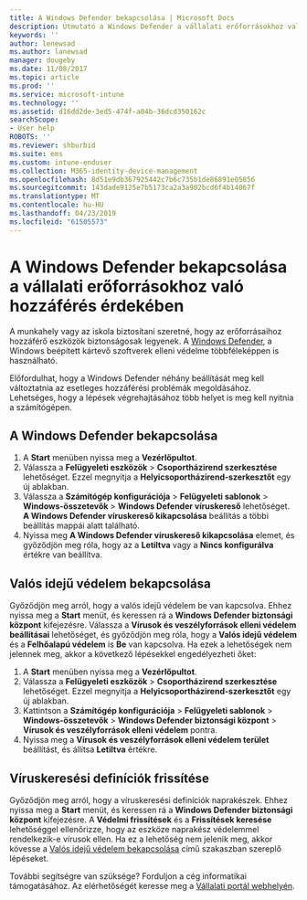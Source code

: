 ```yaml
---
title: A Windows Defender bekapcsolása | Microsoft Docs
description: Útmutató a Windows Defender a vállalati erőforrásokhoz való hozzáférés érdekében történő bekapcsolásához.
keywords: ''
author: lenewsad
ms.author: lanewsad
manager: dougeby
ms.date: 11/08/2017
ms.topic: article
ms.prod: ''
ms.service: microsoft-intune
ms.technology: ''
ms.assetid: d16dd2de-3ed5-474f-a04b-36dcd350162c
searchScope:
- User help
ROBOTS: ''
ms.reviewer: shburbid
ms.suite: ems
ms.custom: intune-enduser
ms.collection: M365-identity-device-management
ms.openlocfilehash: 8d51e9db367925442c7b6c735b1de86891e05856
ms.sourcegitcommit: 143dade9125e7b5173ca2a3a902bcd6f4b14067f
ms.translationtype: MT
ms.contentlocale: hu-HU
ms.lasthandoff: 04/23/2019
ms.locfileid: "61505573"
---
```

# <a name="turn-on-windows-defender-to-access-company-resources"></a>A Windows Defender bekapcsolása a vállalati erőforrásokhoz való hozzáférés érdekében

A munkahely vagy az iskola biztosítani szeretné, hogy az erőforrásaihoz hozzáférő eszközök biztonságosak legyenek. A [Windows Defender](https://www.microsoft.com/safety/pc-security/windows-defender.aspx), a Windows beépített kártevő szoftverek elleni védelme többféleképpen is használható.

Előfordulhat, hogy a Windows Defender néhány beállítását meg kell változtatnia az esetleges hozzáférési problémák megoldásához. Lehetséges, hogy a lépések végrehajtásához több helyet is meg kell nyitnia a számítógépen.

## <a name="turn-on-windows-defender"></a>A Windows Defender bekapcsolása

1. A **Start** menüben nyissa meg a **Vezérlőpultot**.
2. Válassza a **Felügyeleti eszközök** > **Csoportházirend szerkesztése** lehetőséget. Ezzel megnyitja a **Helyicsoportházirend-szerkesztőt** egy új ablakban.
3. Válassza a **Számítógép konfigurációja** > **Felügyeleti sablonok** > **Windows-összetevők** > **Windows Defender víruskereső** lehetőséget. **A Windows Defender víruskereső kikapcsolása** beállítás a többi beállítás mappái alatt található. 
4. Nyissa meg **A Windows Defender víruskereső kikapcsolása** elemet, és győződjön meg róla, hogy az a **Letiltva** vagy a **Nincs konfigurálva** értékre van beállítva.

## <a name="turn-on-real-time-protection"></a>Valós idejű védelem bekapcsolása

Győződjön meg arról, hogy a valós idejű védelem be van kapcsolva. Ehhez nyissa meg a **Start** menüt, és keressen rá a **Windows Defender biztonsági központ** kifejezésre. Válassza a **Vírusok és veszélyforrások elleni védelem beállításai** lehetőséget, és győződjön meg róla, hogy a **Valós idejű védelem** és a **Felhőalapú védelem** is **Be** van kapcsolva. Ha ezek a lehetőségek nem jelennek meg, akkor a következő lépésekkel engedélyezheti őket:

1. A **Start** menüben nyissa meg a **Vezérlőpultot**.
2. Válassza a **Felügyeleti eszközök** > **Csoportházirend szerkesztése** lehetőséget. Ezzel megnyitja a **Helyicsoportházirend-szerkesztőt** egy új ablakban.
3. Kattintson a **Számítógép konfigurációja** > **Felügyeleti sablonok** > **Windows-összetevők** > **Windows Defender biztonsági központ** > **Vírusok és veszélyforrások elleni védelem** pontra.
4. Nyissa meg a **Vírusok és veszélyforrások elleni védelem terület** beállítást, és állítsa **Letiltva** értékre.

## <a name="update-your-antivirus-definitions"></a>Víruskeresési definíciók frissítése

Győződjön meg arról, hogy a víruskeresési definíciók naprakészek. Ehhez nyissa meg a **Start** menüt, és keressen rá a **Windows Defender biztonsági központ** kifejezésre. A **Védelmi frissítések** és a **Frissítések keresése** lehetőséggel ellenőrizze, hogy az eszköze naprakész védelemmel rendelkezik-e vírusok ellen. Ha ez a lehetőség nem jelenik meg, akkor kövesse a [Valós idejű védelem bekapcsolása](turn-on-defender-windows.md#turn-on-real-time-protection) című szakaszban szereplő lépéseket.

További segítségre van szüksége? Forduljon a cég informatikai támogatásához. Az elérhetőségét keresse meg a [Vállalati portál webhelyén](https://go.microsoft.com/fwlink/?linkid=2010980).
